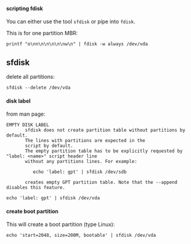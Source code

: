 #### scripting fdisk

You can either use the tool `sfdisk` or pipe into `fdisk`.

This is for one partition MBR:
```
printf "o\nn\n\n\n\n\nw\n" | fdisk -w always /dev/vda
```

## sfdisk

delete all partitions:
```
sfdisk --delete /dev/vda
```

#### disk label

from man page:
```
EMPTY DISK LABEL
       sfdisk does not create partition table without partitions by default.
	   The lines with partitions are expected in the
       script by default.
	   The empty partition table has to be explicitly requested by "label: <name>" script header line
       without any partitions lines. For example:

          echo 'label: gpt' | sfdisk /dev/sdb

       creates empty GPT partition table. Note that the --append disables this feature.
```

```
echo 'label: gpt' | sfdisk /dev/vda
```

#### create boot partition

This will create a boot partition (type Linux):
```
echo 'start=2048, size=200M, bootable' | sfdisk /dev/vda
```
